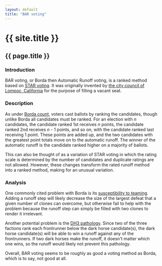```yaml
---
layout: default
title: "BAR voting"
---
```

# {{ site.title }}
## {{ page.title }}
### Introduction

BAR voting, or Borda then Automatic Runoff voting, is a ranked method based on [STAR voting](https://en.wikipedia.org/wiki/STAR_voting). It was originally invented by [the city council of Lompoc, California](https://lompocrecord.com/news/local/lompoc-city-council-approves-method-to-fill-vacant-seat/article_719b944f-5bc5-577e-8115-b9527598e025.html) for the purpose of filling a vacant seat.

### Description

As under [Borda count](https://en.wikipedia.org/wiki/Borda_count), voters cast ballots by ranking the candidates, though unlike Borda all candidates must be ranked. For an election with *n* candidates, the candidate ranked 1st receives *n* points, the candidate ranked 2nd receives *n* - 1 points, and so on, with the candidate ranked last receiving 1 point. These points are added up, and the two candidates with the greatest point totals move on to the automatic runoff. The winner of the automatic runoff is the candidate ranked higher on a majority of ballots.

This can also be thought of as a variation of STAR voting in which the rating scale is determined by the number of candidates and duplicate ratings are not allowed. However, these changes transform the rated runoff method into a ranked method, making for an unusual variation.

### Analysis

One commonly cited problem with Borda is its [susceptibility to teaming](https://en.wikipedia.org/wiki/Independence_of_clones_criterion#Borda_count). Adding a runoff step will likely decrease the size of the largest defeat that a given number of clones can overcome, but otherwise fail to help with the problem because the runoff step can simply be filled with two clones to render it irrelevant.

Another potential problem is the [DH3 pathology](https://rangevoting.org/DH3Summ.html). Since two of the three factions rank each frontrunner below the dark horse candidate(s), the dark horse candidate(s) will be able to win a runoff against any of the frontrunners. If two dark horses make the runoff, it doesn't matter which one wins, so the runoff would likely not prevent this pathology.

Overall, BAR voting seems to be roughly as good a voting method as Borda, which is to say, not good at all.